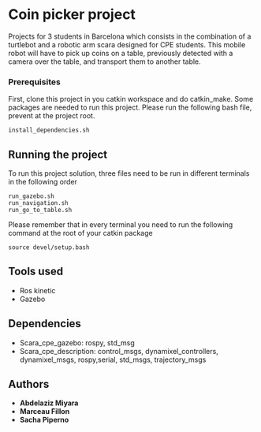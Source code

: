 # Coin picker project

Projects for 3 students in Barcelona which consists in the combination of a turtlebot and a robotic arm scara designed for CPE students. This mobile robot will have to pick up coins on a table, previously detected with a camera over the table, and transport them to another table.

### Prerequisites

First, clone this project in you catkin workspace and do catkin_make.
Some packages are needed to run this project. Please run the following bash file, prevent at the project root.

```
install_dependencies.sh
```

## Running the project

To run this project solution, three files need to be run in different terminals in the following order

```
run_gazebo.sh
run_navigation.sh
run_go_to_table.sh
```

Please remember that in every terminal you need to run the following command at the root of your catkin package
```
source devel/setup.bash
```

## Tools used

* Ros kinetic
* Gazebo

## Dependencies

* Scara_cpe_gazebo: rospy, std_msg
* Scara_cpe_description: control_msgs, dynamixel_controllers, dynamixel_msgs, rospy,serial, std_msgs, trajectory_msgs

## Authors

* **Abdelaziz Miyara** 
* **Marceau Fillon**
* **Sacha Piperno**  



